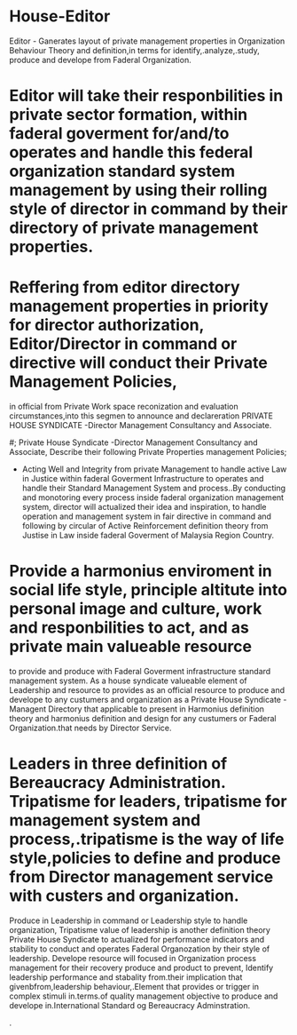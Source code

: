 # House-Editor
Editor - Ganerates layout of private management properties in Organization Behaviour Theory and definition,in terms for identify,.analyze,.study, produce and develope from Faderal Organization.

# Editor will take their responbilities in private sector formation, within faderal goverment for/and/to operates and handle this federal organization standard system management by using their rolling style of director in command by their directory of private management properties.

# Reffering from editor directory management properties in priority for director authorization, Editor/Director in command or directive will conduct their Private Management Policies,
in official from Private Work space reconization and evaluation circumstances,into this segmen to announce and declareration 
PRIVATE HOUSE SYNDICATE -Director Management Consultancy and Associate.

#; Private House Syndicate -Director Management Consultancy and Associate,
Describe their following Private Properties management Policies;

- Acting Well and Integrity from private Management to handle active Law in Justice within faderal Goverment Infrastructure to operates and handle their Standard Management System and process..By conducting and monotoring every process inside faderal organization management system, director will actualized their idea and inspiration, to handle operation and management system in fair directive in command and following by circular of Active Reinforcement
definition theory from Justise in Law inside faderal Goverment of Malaysia Region Country.

# Provide a harmonius enviroment in social life style, principle altitute into personal image and culture, work and responbilities to act, and as private main valueable resource
to provide and produce with Faderal Goverment infrastructure standard management system.  As a house syndicate valueable element of Leadership and resource to provides as an official resource to produce and develope to any custumers and organization as a Private House Syndicate - Managent Directory
that applicable to present in Harmonius definition theory and harmonius definition and design for any custumers or Faderal Organization.that needs by Director Service.

# Leaders in three definition of Bereaucracy Administration. Tripatisme for leaders, tripatisme for management system and process,.tripatisme is the way of life style,policies to define and produce from Director management service with custers and organization.
Produce in Leadership in command or Leadership style to handle organization, Tripatisme value  of leadership is another definition theory Private House Syndicate to actualized for performance indicators and stability to conduct and operates Faderal Organozation by their 
style of leadership. Develope resource will focused in Organization process management for their recovery produce and product to prevent, Identify leadership performance and stabality from.their implication that givenbfrom,leadership behaviour,.Element that provides or trigger 
in complex stimuli in.terms.of quality management objective to produce and develope in.International Standard og Bereaucracy Adminstration.

.



